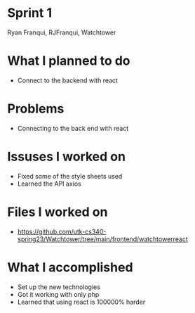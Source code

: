 # Sprint 1 
Ryan Franqui, RJFranqui, Watchtower
# What I planned to do
- Connect to the backend with react
# Problems 
- Connecting to the back end with react
# Issuses I worked on
- Fixed some of the style sheets used
- Learned the API axios 
# Files I worked on
- https://github.com/utk-cs340-spring23/Watchtower/tree/main/frontend/watchtowerreact
# What I accomplished 
- Set up the new technologies 
- Got it working with only php
- Learned that using react is 100000% harder
